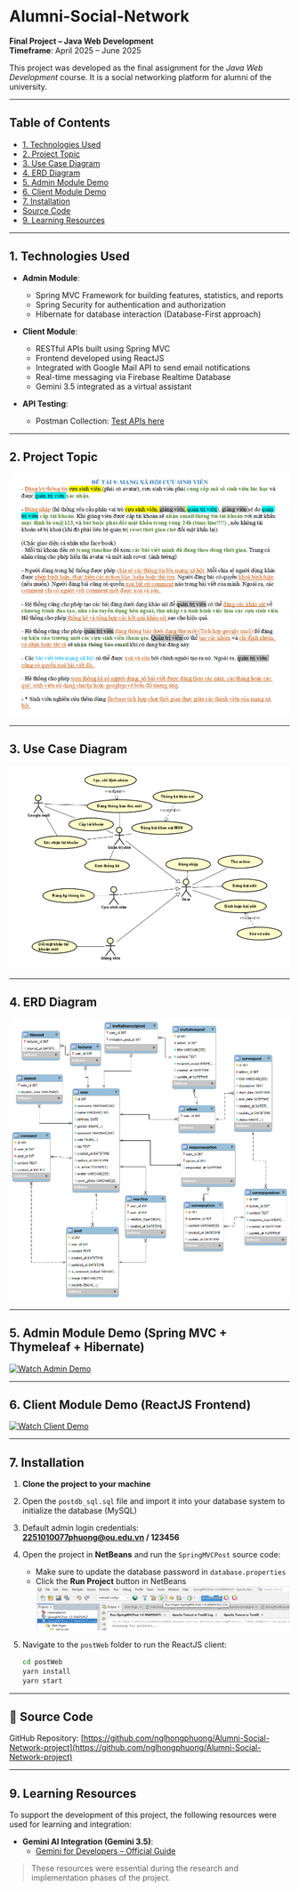 # Alumni-Social-Network

**Final Project – Java Web Development**  
**Timeframe**: April 2025 – June 2025

This project was developed as the final assignment for the *Java Web Development* course. It is a social networking platform for alumni of the university.

---

## Table of Contents

- [1. Technologies Used](#1-technologies-used)
- [2. Project Topic](#2-project-topic)
- [3. Use Case Diagram](#3-use-case-diagram)
- [4. ERD Diagram](#4-erd-diagram)
- [5. Admin Module Demo](#5-admin-module-demo-spring-mvc--thymeleaf--hibernate)
- [6. Client Module Demo](#6-client-module-demo-reactjs-frontend)
- [7. Installation](#7-installation)
- [Source Code](#-source-code)
- [9. Learning Resources](#9-learning-resources)

---

## 1. Technologies Used

- **Admin Module**:
  - Spring MVC Framework for building features, statistics, and reports
  - Spring Security for authentication and authorization
  - Hibernate for database interaction (Database-First approach)

- **Client Module**:
  - RESTful APIs built using Spring MVC
  - Frontend developed using ReactJS
  - Integrated with Google Mail API to send email notifications
  - Real-time messaging via Firebase Realtime Database
  - Gemini 3.5 integrated as a virtual assistant

- **API Testing**:
  - Postman Collection: [Test APIs here](https://www.postman.com/demo-api-3306/phuong-11-testapi/collection/n62hzyc/social-post)

---

## 2. Project Topic

![Project Topic Image](https://github.com/nglhongphuong/Alumni-Social-Network-project/blob/main/img/%C4%90%E1%BB%81%20t%C3%A0i.png)

---

## 3. Use Case Diagram

![Use Case Diagram](https://github.com/nglhongphuong/Alumni-Social-Network-project/blob/main/img/usecase.png)

---

## 4. ERD Diagram

![ERD Diagram](https://github.com/nglhongphuong/Alumni-Social-Network-project/blob/main/img/ERD.png)

---

## 5. Admin Module Demo (Spring MVC + Thymeleaf + Hibernate)

[![Watch Admin Demo](https://img.youtube.com/vi/fj-yfx3WiE4/hqdefault.jpg)](https://youtu.be/fj-yfx3WiE4?si=tqq54IhnOdYZGuIr)

---

## 6. Client Module Demo (ReactJS Frontend)

[![Watch Client Demo](https://img.youtube.com/vi/JY3LiaNhc7Q/hqdefault.jpg)](https://youtu.be/JY3LiaNhc7Q?si=Eeba_OBlJvk4C4-I)

---

## 7. Installation

1. **Clone the project to your machine**

2. Open the `postdb_sql.sql` file and import it into your database system to initialize the database (MySQL) 

3. Default admin login credentials:  
   **2251010077phuong@ou.edu.vn / 123456**

4. Open the project in **NetBeans** and run the `SpringMVCPost` source code:  
   - Make sure to update the database password in `database.properties`  
   - Click the **Run Project** button in NetBeans  
     ![imgae](https://github.com/nglhongphuong/Alumni-Social-Network-project/blob/main/img/run.png)

5. Navigate to the `postWeb` folder to run the ReactJS client:  
   ```bash
   cd postWeb
   yarn install
   yarn start
   ```
---

## 🔗 Source Code

GitHub Repository: [https://github.com/nglhongphuong/Alumni-Social-Network-project](https://github.com/nglhongphuong/Alumni-Social-Network-project)

---

## 9. Learning Resources

To support the development of this project, the following resources were used for learning and integration:

- **Gemini AI Integration (Gemini 3.5)**:
  - [Gemini for Developers – Official Guide](https://ai.google.dev/gemini-api/docs?hl=en)

> These resources were essential during the research and implementation phases of the project.

